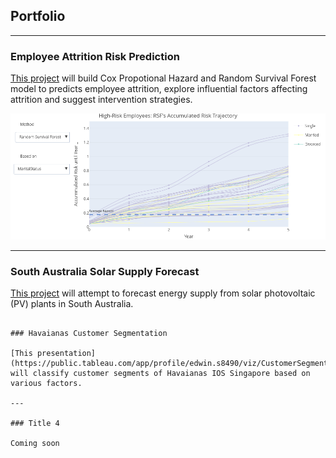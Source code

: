 ## Portfolio

---

### Employee Attrition Risk Prediction

[This project](https://nbviewer.org/github/ShuuheiAlb/shuuheialb.github.io/blob/main/projects/employee-attrition-risk/prediction.ipynb) will build Cox Propotional Hazard and Random Survival Forest model to predicts employee attrition, explore influential factors affecting attrition and suggest intervention strategies.

<img src="images/employee_attrition_1.png?raw=true"/>

---

### South Australia Solar Supply Forecast

[This project](https://nbviewer.org/github/ShuuheiAlb/shuuheialb.github.io/blob/main/projects/SA-solar-supply/forecast.ipynb) will attempt to forecast energy supply from solar photovoltaic (PV) plants in South Australia.

```

### Havaianas Customer Segmentation

[This presentation](https://public.tableau.com/app/profile/edwin.s8490/viz/CustomerSegmentationfromHavaianasPOSReceipts/Report) will classify customer segments of Havaianas IOS Singapore based on various factors.

---

### Title 4

Coming soon
